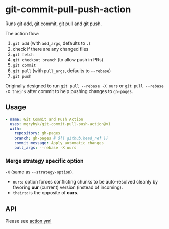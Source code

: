 # git-commit-pull-push-action

Runs git add, git commit, git pull and git push.

The action flow:

1. `git add` (with `add_args`, defaults to `.`)
2. check if there are any changed files
3. `git fetch`
4. `git checkout branch` (to allow push in PRs)
5. `git commit`
6. `git pull` (with `pull_args`, defaults to `--rebase`)
7. `git push`

Originally designed to run `git pull --rebase -X ours` or `git pull --rebase -X theirs` after commit to help pushing changes to `gh-pages`.

## Usage

```yaml
- name: Git Commit and Push Action
  uses: mgrybyk/git-commit-pull-push-action@v1
  with:
    repository: gh-pages
    branch: gh-pages # ${{ github.head_ref }}
    commit_message: Apply automatic changes
    pull_args: --rebase -X ours
```

### Merge strategy specific option

`-X` (same as `--strategy-option`).

- `ours`: option forces conflicting chunks to be auto-resolved cleanly by favoring **our** (current) version (instead of incoming). 
- `theirs`:  is the opposite of **ours**. 

## API

Please see [action.yml](./action.yml)
